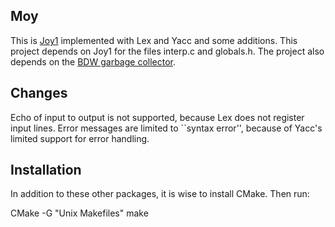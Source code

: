 Moy
---

This is [Joy1](https://github.com/Wodan58/joy1) implemented with Lex and Yacc and some additions.
This project depends on Joy1 for the files interp.c and globals.h. The project
also depends on the [BDW garbage collector](https://github.com/ivmai/bdwgc).

Changes
-------

Echo of input to output is not supported, because Lex does not register input lines.
Error messages are limited to ``syntax error'', because of Yacc's limited support for error handling.

Installation
------------

In addition to these other packages, it is wise to install CMake. Then run:

CMake -G "Unix Makefiles"
make